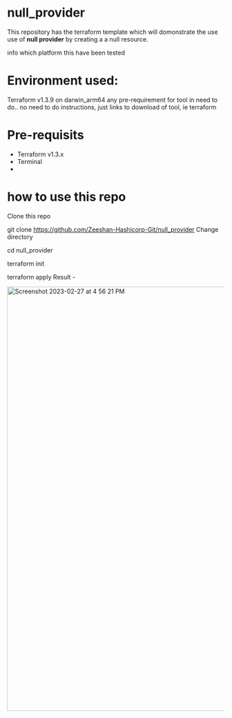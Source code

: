 # null_provider
This repository has the terraform template which will domonstrate the use use of **null provider** by creating a a null resource.

info which platform this have been tested
# Environment used: 
Terraform v1.3.9
on darwin_arm64
any pre-requirement for tool in need to do.. no need to do instructions, just links to download of tool, ie terraform
# Pre-requisits 
- Terraform v1.3.x
- Terminal
- 
# how to use this repo
Clone this repo

git clone https://github.com/Zeeshan-Hashicorp-Git/null_provider
Change directory

cd null_provider

terraform init

terraform apply
Result - 

<img width="981" alt="Screenshot 2023-02-27 at 4 56 21 PM" src="https://user-images.githubusercontent.com/97028074/221552233-e34bb038-34a8-44d4-a17f-06478fd89b1f.png">

